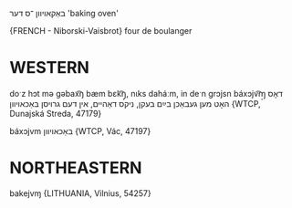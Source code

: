 באַקאויוון
־ס
דער
'baking oven'

{FRENCH - Niborski-Vaisbrot}
four de boulanger

WESTERN
========

doˑz hɔt mə gəbax͡ŋ bæm bɛk͡ŋ̩, nɩks daháːm, in deˑn grɔjsn báxɔjv͡ɱ̩ דאָס האָט מען געבאַכן בײַם בעקן, ניקס דאַהיים, אין דעם גרויסן באַכאויוון {WTCP, Dunajská Streda, 47179}

báxɔjvm באַכאויוון {WTCP, Vác, 47197}

NORTHEASTERN
==============

bakejvɱ {LITHUANIA, Vilnius, 54257}